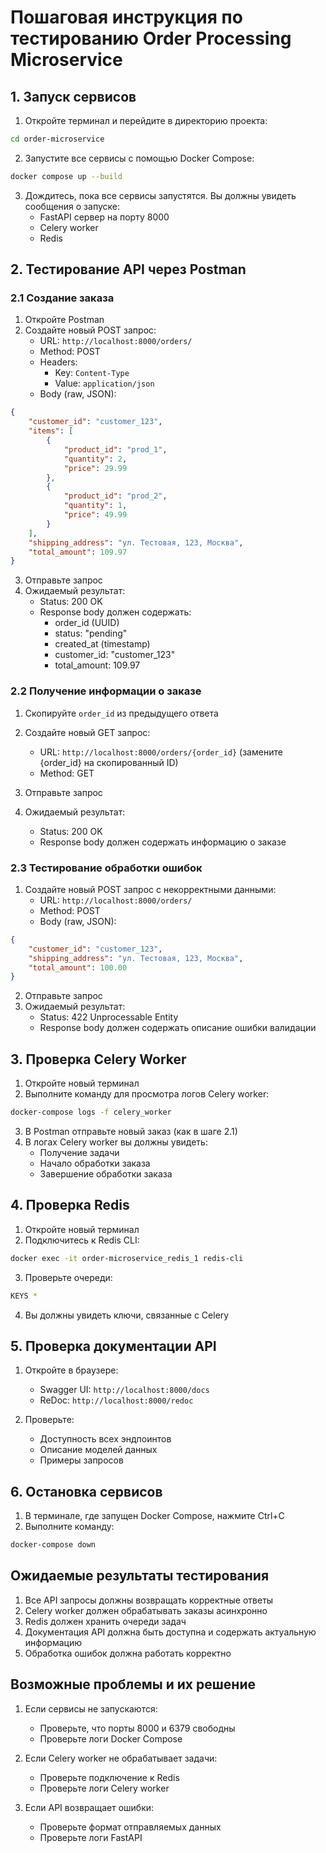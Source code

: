 # Пошаговая инструкция по тестированию Order Processing Microservice

## 1. Запуск сервисов

1. Откройте терминал и перейдите в директорию проекта:
```bash
cd order-microservice
```

2. Запустите все сервисы с помощью Docker Compose:
```bash
docker compose up --build
```

3. Дождитесь, пока все сервисы запустятся. Вы должны увидеть сообщения о запуске:
   - FastAPI сервер на порту 8000
   - Celery worker
   - Redis

## 2. Тестирование API через Postman

### 2.1 Создание заказа

1. Откройте Postman
2. Создайте новый POST запрос:
   - URL: `http://localhost:8000/orders/`
   - Method: POST
   - Headers: 
     - Key: `Content-Type`
     - Value: `application/json`
   - Body (raw, JSON):
```json
{
    "customer_id": "customer_123",
    "items": [
        {
            "product_id": "prod_1",
            "quantity": 2,
            "price": 29.99
        },
        {
            "product_id": "prod_2",
            "quantity": 1,
            "price": 49.99
        }
    ],
    "shipping_address": "ул. Тестовая, 123, Москва",
    "total_amount": 109.97
}
```

3. Отправьте запрос
4. Ожидаемый результат:
   - Status: 200 OK
   - Response body должен содержать:
     - order_id (UUID)
     - status: "pending"
     - created_at (timestamp)
     - customer_id: "customer_123"
     - total_amount: 109.97

### 2.2 Получение информации о заказе

1. Скопируйте `order_id` из предыдущего ответа
2. Создайте новый GET запрос:
   - URL: `http://localhost:8000/orders/{order_id}` (замените {order_id} на скопированный ID)
   - Method: GET

3. Отправьте запрос
4. Ожидаемый результат:
   - Status: 200 OK
   - Response body должен содержать информацию о заказе

### 2.3 Тестирование обработки ошибок

1. Создайте новый POST запрос с некорректными данными:
   - URL: `http://localhost:8000/orders/`
   - Method: POST
   - Body (raw, JSON):
```json
{
    "customer_id": "customer_123",
    "shipping_address": "ул. Тестовая, 123, Москва",
    "total_amount": 100.00
}
```

2. Отправьте запрос
3. Ожидаемый результат:
   - Status: 422 Unprocessable Entity
   - Response body должен содержать описание ошибки валидации

## 3. Проверка Celery Worker

1. Откройте новый терминал
2. Выполните команду для просмотра логов Celery worker:
```bash
docker-compose logs -f celery_worker
```

3. В Postman отправьте новый заказ (как в шаге 2.1)
4. В логах Celery worker вы должны увидеть:
   - Получение задачи
   - Начало обработки заказа
   - Завершение обработки заказа

## 4. Проверка Redis

1. Откройте новый терминал
2. Подключитесь к Redis CLI:
```bash
docker exec -it order-microservice_redis_1 redis-cli
```

3. Проверьте очереди:
```bash
KEYS *
```

4. Вы должны увидеть ключи, связанные с Celery

## 5. Проверка документации API

1. Откройте в браузере:
   - Swagger UI: `http://localhost:8000/docs`
   - ReDoc: `http://localhost:8000/redoc`

2. Проверьте:
   - Доступность всех эндпоинтов
   - Описание моделей данных
   - Примеры запросов

## 6. Остановка сервисов

1. В терминале, где запущен Docker Compose, нажмите Ctrl+C
2. Выполните команду:
```bash
docker-compose down
```

## Ожидаемые результаты тестирования

1. Все API запросы должны возвращать корректные ответы
2. Celery worker должен обрабатывать заказы асинхронно
3. Redis должен хранить очереди задач
4. Документация API должна быть доступна и содержать актуальную информацию
5. Обработка ошибок должна работать корректно

## Возможные проблемы и их решение

1. Если сервисы не запускаются:
   - Проверьте, что порты 8000 и 6379 свободны
   - Проверьте логи Docker Compose

2. Если Celery worker не обрабатывает задачи:
   - Проверьте подключение к Redis
   - Проверьте логи Celery worker

3. Если API возвращает ошибки:
   - Проверьте формат отправляемых данных
   - Проверьте логи FastAPI 